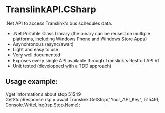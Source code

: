 TranslinkAPI.CSharp
===================

.Net API to access Translink's bus schedules data.

- .Net Portable Class Library (the binary can be reused on multiple platforms, including Windows Phone and Windows Store Apps)
- Asynchronous (async/await)
- Light and easy to use
- Very well documented
- Exposes every single API available through Translink's Restfull API V1
- Unit tested (developped with a TDD approach)

Usage example:
--------------------
//get informations about stop 51549                                   
GetStopResponse rsp = await Translink.GetStop("Your_API_Key", 51549);                  
Console.WriteLine(rsp.Stop.Name);
